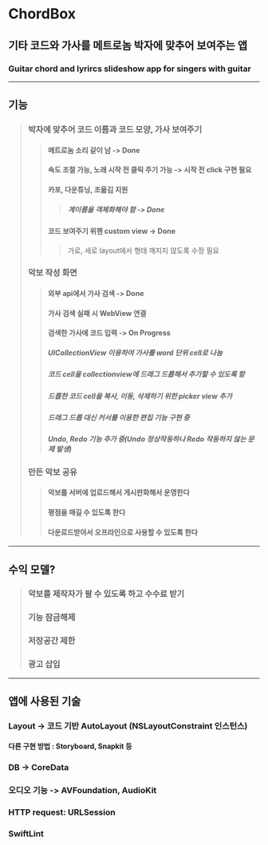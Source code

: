 # ChordBox
## 기타 코드와 가사를 메트로놈 박자에 맞추어 보여주는 앱
### Guitar chord and lyrircs slideshow app for singers with guitar 
---
## 기능
> ### 박자에 맞추어 코드 이름과 코드 모양, 가사 보여주기
>> #### 메트로놈 소리 같이 남 -> Done
>> #### 속도 조절 가능, 노래 시작 전 클릭 주기 가능 -> 시작 전 click 구현 필요
>> #### 카포, 다운튜닝, 조옮김 지원
>>> ##### 계이름을 객체화해야 함 -> Done
>> #### 코드 보여주기 위핸 custom view -> Done
>>> 가로, 세로 layout에서 형태 깨지지 않도록 수정 필요
> ### 악보 작성 화면
>> #### 외부 api에서 가사 검색 -> Done
>> #### 가사 검색 실패 시 WebView 연결
>> #### 검색한 가사에 코드 입력 -> On Progress
>> ##### UICollectionView 이용하여 가사를 word 단위 cell로 나눔
>> ##### 코드 cell을 collectionview에 드래그 드롭해서 추가할 수 있도록 함
>> ##### 드롭한 코드 cell을 복사, 이동, 삭제하기 위한 picker view 추가
>> ##### 드래그 드롭 대신 커서를 이용한 편집 기능 구현 중
>> ##### Undo, Redo 기능 추가 중(Undo 정상작동하나 Redo 작동하지 않는 문제 발생)
> ### 만든 악보 공유
>> #### 악보를 서버에 업로드해서 게시판화해서 운영한다
>> #### 평점을 매길 수 있도록 한다
>> #### 다운로드받아서 오프라인으로 사용할 수 있도록 한다
---
## 수익 모델?
> ### 악보를 제작자가 팔 수 있도록 하고 수수료 받기
> ### 기능 잠금해제
> ### 저장공간 제한
> ### 광고 삽입
---
## 앱에 사용된 기술
### Layout -> 코드 기반 AutoLayout (NSLayoutConstraint 인스턴스)
#### 다른 구현 방법 : Storyboard, Snapkit 등 
### DB -> CoreData
### 오디오 기능 -> AVFoundation, AudioKit
### HTTP request: URLSession
### SwiftLint
